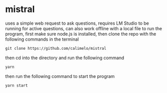 # mistral
uses a simple web request to ask questions, requires LM Studio to be running for active questions, can also work offline with a local file
to run the program, first make sure node.js is installed, then clone the repo with the following commands in the terminal
```
git clone https://github.com/calimelo/mistral

```

then cd into the directory and run the following command
```
yarn
```

then run the following command to start the program
```
yarn start
```
